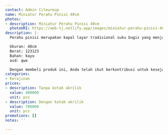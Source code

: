 ```yaml
---
contact: Admin Citeureup
name: Miniatur Perahu Pinisi 40cm
photos:
- description: Miniatur Perahu Pinisi 40cm
  photoURI: https://web-tj.netlify.app/images/miniatur-perahu-pinisi-40cm-1.jpeg
description: |-
  Perahu pinisi merupakan kapal layar tradisional suku bugis yang menjadi kebanggaan bangsa Indonesia. Miniatur perahu pinisi ini dibuat menggunakan bahan dasar kayu yang diukir dan dibentuk dengan detail semirip mungkin dengan perahu aslinya. Sangat menarik dan cocok dipajang di ruangan Anda.

  Ukuran: 40cm
  Berat: 123123
  Bahan: kayu
  asd: qwe

  Dengan membeli produk ini, Anda telah ikut berkontribusi untuk kesejahteraan kelompok masyarakat di desa kami.
categories:
- Kerajinan
prices:
- description: Tanpa kotak akrilik
  value: 400000
  unit: pcs
- description: Dengan kotak akrilik
  value: 700000
  unit: pcs
promotions: []
notes: ''

---
```

